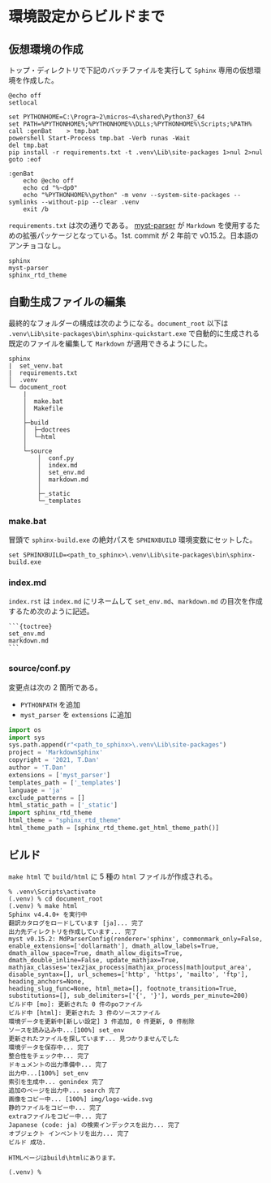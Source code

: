 # 環境設定からビルドまで

## 仮想環境の作成

トップ・ディレクトリで下記のバッチファイルを実行して `Sphinx` 専用の仮想環境を作成した。 

```
@echo off
setlocal

set PYTHONHOME=C:\Progra~2\micros~4\shared\Python37_64
set PATH=%PYTHONHOME%;%PYTHONHOME%\DLLs;%PYTHONHOME%\Scripts;%PATH%
call :genBat    > tmp.bat
powershell Start-Process tmp.bat -Verb runas -Wait
del tmp.bat
pip install -r requirements.txt -t .venv\Lib\site-packages 1>nul 2>nul
goto :eof

:genBat
    echo @echo off
    echo cd "%~dp0"
    echo "%PYTHONHOME%\python" -m venv --system-site-packages --symlinks --without-pip --clear .venv
    exit /b
```

`requirements.txt` は次の通りである。
[myst-parser](https://myst-parser.readthedocs.io/en/latest/) が `Markdown` を使用するための拡張パッケージとなっている。1st. commit が 2 年前で v0.15.2。日本語のアンチョコなし。

```
sphinx
myst-parser
sphinx_rtd_theme
```

## 自動生成ファイルの編集

最終的なフォルダーの構成は次のようになる。`document_root` 以下は `.venv\Lib\site-packages\bin\sphinx-quickstart.exe` で自動的に生成される既定のファイルを編集して `Markdown` が適用できるようにした。

```
sphinx
|  set_venv.bat
|  requirements.txt
│  .venv
└─ document_root
    |
    │  make.bat
    │  Makefile
    │  
    ├─build
    │  ├─doctrees
    │  └─html
    │                  
    └─source
        │  conf.py
        │  index.md
        │  set_env.md
        │  markdown.md
        │  
        ├─_static
        └─_templates
```

### make.bat

冒頭で `sphinx-build.exe` の絶対パスを `SPHINXBUILD` 環境変数にセットした。

```
set SPHINXBUILD=<path_to_sphinx>\.venv\Lib\site-packages\bin\sphinx-build.exe
```

### index.md

`index.rst` は `index.md` にリネームして `set_env.md`、`markdown.md` の目次を作成するため次のように記述。

````
```{toctree}
set_env.md
markdown.md
```
````

### source/conf.py

変更点は次の 2 箇所である。

* `PYTHONPATH` を追加
* `myst_parser` を `extensions` に追加

```Python
import os
import sys
sys.path.append(r"<path_to_sphinx>\.venv\Lib\site-packages")
project = 'MarkdownSphinx'
copyright = '2021, T.Dan'
author = 'T.Dan'
extensions = ['myst_parser']
templates_path = ['_templates']
language = 'ja'
exclude_patterns = []
html_static_path = ['_static']
import sphinx_rtd_theme
html_theme = "sphinx_rtd_theme"
html_theme_path = [sphinx_rtd_theme.get_html_theme_path()]
```

## ビルド

`make html` で `build/html` に 5 種の `html` ファイルが作成される。

```
% .venv\Scripts\activate
(.venv) % cd document_root
(.venv) % make html
Sphinx v4.4.0+ を実行中
翻訳カタログをロードしています [ja]... 完了
出力先ディレクトリを作成しています... 完了
myst v0.15.2: MdParserConfig(renderer='sphinx', commonmark_only=False, enable_extensions=['dollarmath'], dmath_allow_labels=True, dmath_allow_space=True, dmath_allow_digits=True, dmath_double_inline=False, update_mathjax=True, mathjax_classes='tex2jax_process|mathjax_process|math|output_area', disable_syntax=[], url_schemes=['http', 'https', 'mailto', 'ftp'], heading_anchors=None, 
heading_slug_func=None, html_meta=[], footnote_transition=True, substitutions=[], sub_delimiters=['{', '}'], words_per_minute=200)
ビルド中 [mo]: 更新された 0 件のpoファイル
ビルド中 [html]: 更新された 3 件のソースファイル
環境データを更新中[新しい設定] 3 件追加, 0 件更新, 0 件削除
ソースを読み込み中...[100%] set_env
更新されたファイルを探しています... 見つかりませんでした
環境データを保存中... 完了
整合性をチェック中... 完了
ドキュメントの出力準備中... 完了
出力中...[100%] set_env
索引を生成中... genindex 完了
追加のページを出力中... search 完了
画像をコピー中... [100%] img/logo-wide.svg
静的ファイルをコピー中... 完了
extraファイルをコピー中... 完了
Japanese (code: ja) の検索インデックスを出力... 完了
オブジェクト インベントリを出力... 完了
ビルド 成功.

HTMLページはbuild\htmlにあります。

(.venv) %
```